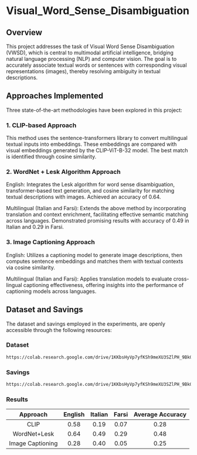 # Visual_Word_Sense_Disambiguation

## Overview

This project addresses the task of Visual Word Sense Disambiguation (VWSD), which is central to multimodal artificial intelligence, bridging natural language processing (NLP) and computer vision. The goal is to accurately associate textual words or sentences with corresponding visual representations (images), thereby resolving ambiguity in textual descriptions.

## Approaches Implemented

Three state-of-the-art methodologies have been explored in this project:

### 1. CLIP-based Approach

This method uses the sentence-transformers library to convert multilingual textual inputs into embeddings. These embeddings are compared with visual embeddings generated by the CLIP-ViT-B-32 model. The best match is identified through cosine similarity.

### 2. WordNet + Lesk Algorithm Approach

English: Integrates the Lesk algorithm for word sense disambiguation, transformer-based text generation, and cosine similarity for matching textual descriptions with images. Achieved an accuracy of 0.64.

Multilingual (Italian and Farsi): Extends the above method by incorporating translation and context enrichment, facilitating effective semantic matching across languages. Demonstrated promising results with accuracy of 0.49 in Italian and 0.29 in Farsi.

### 3. Image Captioning Approach

English: Utilizes a captioning model to generate image descriptions, then computes sentence embeddings and matches them with textual contexts via cosine similarity.

Multilingual (Italian and Farsi): Applies translation models to evaluate cross-lingual captioning effectiveness, offering insights into the performance of captioning models across languages.

## Dataset and Savings
The dataset and savings employed in the experiments, are openly accessible through the following resources:

### Dataset
```bash
https://colab.research.google.com/drive/1KKbsHyVp7yfKSh9meXU3SZlPH_9BkGz5#scrollTo=eEG-73l8abXg](https://drive.google.com/drive/folders/1jqd0cgp5V3wV7Sf7XJjwvSRIFthVv1aM?usp=sharing)](https://drive.google.com/drive/folders/1jqd0cgp5V3wV7Sf7XJjwvSRIFthVv1aM?usp=drive_link)
```
### Savings
```bash
https://colab.research.google.com/drive/1KKbsHyVp7yfKSh9meXU3SZlPH_9BkGz5#scrollTo=eEG-73l8abXg](https://drive.google.com/drive/folders/1jqd0cgp5V3wV7Sf7XJjwvSRIFthVv1aM?usp=sharing)](https://drive.google.com/drive/folders/1rPSsRoxJ0eCBWCZb5jecyxQc8VrA6FWC?usp=drive_link)
```

### Results
| Approach | English    | Italian    | Farsi | Average Accuracy
| :---:   | :---: | :---: | :---: | :---: |
| CLIP | 0.58   | 0.19   | 0.07 | 0.28
| WordNet+Lesk | 0.64   | 0.49   | 0.29 | 0.48
| Image Captioning | 0.28   | 0.40   | 0.05 | 0.25
